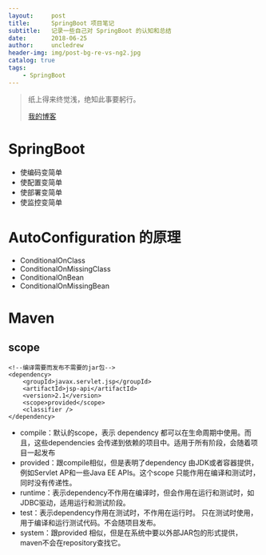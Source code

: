 ```yaml
---
layout:     post
title:      SpringBoot 项目笔记
subtitle:   记录一些自己对 SpringBoot 的认知和总结
date:       2018-06-25
author:     uncledrew
header-img: img/post-bg-re-vs-ng2.jpg
catalog: true
tags:
    - SpringBoot
---
```


> 纸上得来终觉浅，绝知此事要躬行。
>
> [我的博客](http://uncledrew.405go.cn/)


# SpringBoot
- 使编码变简单
- 使配置变简单
- 使部署变简单
- 使监控变简单

# AutoConfiguration 的原理
- ConditionalOnClass
- ConditionalOnMissingClass
- ConditionalOnBean
- ConditionalOnMissingBean

# Maven
## scope

```
<!--编译需要而发布不需要的jar包-->
<dependency>
    <groupId>javax.servlet.jsp</groupId>
    <artifactId>jsp-api</artifactId>
    <version>2.1</version>
    <scope>provided</scope>
    <classifier />
</dependency>
```

- compile：默认的scope，表示 dependency 都可以在生命周期中使用。而且，这些dependencies 会传递到依赖的项目中。适用于所有阶段，会随着项目一起发布
- provided：跟compile相似，但是表明了dependency 由JDK或者容器提供，例如Servlet AP和一些Java EE APIs。这个scope 只能作用在编译和测试时，同时没有传递性。
- runtime：表示dependency不作用在编译时，但会作用在运行和测试时，如JDBC驱动，适用运行和测试阶段。
- test：表示dependency作用在测试时，不作用在运行时。 只在测试时使用，用于编译和运行测试代码。不会随项目发布。
- system：跟provided 相似，但是在系统中要以外部JAR包的形式提供，maven不会在repository查找它。

